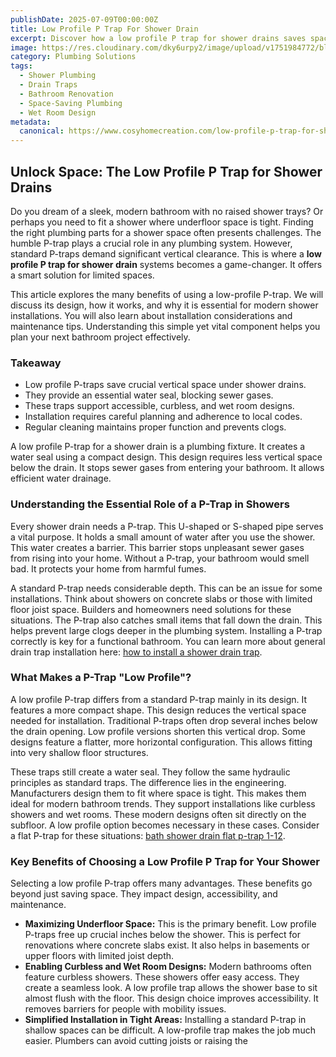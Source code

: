 ```yaml
---
publishDate: 2025-07-09T00:00:00Z
title: Low Profile P Trap For Shower Drain
excerpt: Discover how a low profile P trap for shower drains saves space, prevents odors, and aids modern bathroom designs.
image: https://res.cloudinary.com/dky6urpy2/image/upload/v1751984772/blog_image_1751984771_c6dsgk.webp
category: Plumbing Solutions
tags:
  - Shower Plumbing
  - Drain Traps
  - Bathroom Renovation
  - Space-Saving Plumbing
  - Wet Room Design
metadata:
  canonical: https://www.cosyhomecreation.com/low-profile-p-trap-for-shower-drain
---
```


## Unlock Space: The Low Profile P Trap for Shower Drains

Do you dream of a sleek, modern bathroom with no raised shower trays? Or perhaps you need to fit a shower where underfloor space is tight. Finding the right plumbing parts for a shower space often presents challenges. The humble P-trap plays a crucial role in any plumbing system. However, standard P-traps demand significant vertical clearance. This is where a **low profile P trap for shower drain** systems becomes a game-changer. It offers a smart solution for limited spaces.

This article explores the many benefits of using a low-profile P-trap. We will discuss its design, how it works, and why it is essential for modern shower installations. You will also learn about installation considerations and maintenance tips. Understanding this simple yet vital component helps you plan your next bathroom project effectively.

### Takeaway

*   Low profile P-traps save crucial vertical space under shower drains.
*   They provide an essential water seal, blocking sewer gases.
*   These traps support accessible, curbless, and wet room designs.
*   Installation requires careful planning and adherence to local codes.
*   Regular cleaning maintains proper function and prevents clogs.

A low profile P-trap for a shower drain is a plumbing fixture. It creates a water seal using a compact design. This design requires less vertical space below the drain. It stops sewer gases from entering your bathroom. It allows efficient water drainage.

### Understanding the Essential Role of a P-Trap in Showers

Every shower drain needs a P-trap. This U-shaped or S-shaped pipe serves a vital purpose. It holds a small amount of water after you use the shower. This water creates a barrier. This barrier stops unpleasant sewer gases from rising into your home. Without a P-trap, your bathroom would smell bad. It protects your home from harmful fumes.

A standard P-trap needs considerable depth. This can be an issue for some installations. Think about showers on concrete slabs or those with limited floor joist space. Builders and homeowners need solutions for these situations. The P-trap also catches small items that fall down the drain. This helps prevent large clogs deeper in the plumbing system. Installing a P-trap correctly is key for a functional bathroom. You can learn more about general drain trap installation here: [how to install a shower drain trap](https://cosyhomecreation.com/how-to-install-a-shower-drain-trap).

### What Makes a P-Trap "Low Profile"?

A low profile P-trap differs from a standard P-trap mainly in its design. It features a more compact shape. This design reduces the vertical space needed for installation. Traditional P-traps often drop several inches below the drain opening. Low profile versions shorten this vertical drop. Some designs feature a flatter, more horizontal configuration. This allows fitting into very shallow floor structures.

These traps still create a water seal. They follow the same hydraulic principles as standard traps. The difference lies in the engineering. Manufacturers design them to fit where space is tight. This makes them ideal for modern bathroom trends. They support installations like curbless showers and wet rooms. These modern designs often sit directly on the subfloor. A low profile option becomes necessary in these cases. Consider a flat P-trap for these situations: [bath shower drain flat p-trap 1-12](https://cosyhomecreation.com/bath-shower-drain-flat-p-trap-1-12).

### Key Benefits of Choosing a Low Profile P Trap for Your Shower

Selecting a low profile P-trap offers many advantages. These benefits go beyond just saving space. They impact design, accessibility, and maintenance.

*   **Maximizing Underfloor Space:** This is the primary benefit. Low profile P-traps free up crucial inches below the shower. This is perfect for renovations where concrete slabs exist. It also helps in basements or upper floors with limited joist depth.
*   **Enabling Curbless and Wet Room Designs:** Modern bathrooms often feature curbless showers. These showers offer easy access. They create a seamless look. A low profile trap allows the shower base to sit almost flush with the floor. This design choice improves accessibility. It removes barriers for people with mobility issues.
*   **Simplified Installation in Tight Areas:** Installing a standard P-trap in shallow spaces can be difficult. A low-profile trap makes the job much easier. Plumbers can avoid cutting joists or raising the